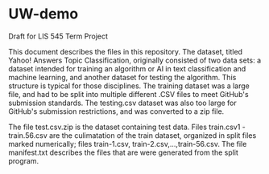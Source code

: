 # UW-demo
Draft for LIS 545 Term Project 

This document describes the files in this repository. The dataset, titled Yahoo! Answers Topic Classification, originally consisted of two data sets: a dataset intended for training an algorithm or AI in text classification and machine learning, and another dataset for testing the algorithm. This structure is typical for those disciplines. The training dataset was a large file, and had to be split into multiple different .CSV files to meet GitHub's submission standards. The testing.csv dataset was also too large for GitHub's submission restrictions, and was converted to a zip file. 

The file test.csv.zip is the dataset containing test data. Files train.csv1 - train.56.csv are the culimatation of the train dataset, organized in split files marked numerically; files train-1.csv, train-2.csv,...,train-56.csv. The file manifest.txt describes the files that are were generated from the split program.
